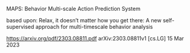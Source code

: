 MAPS: Behavior Multi-scale Action Prediction System

based upon:
Relax, it doesn’t matter how you get there:
A new self-supervised approach for multi-timescale
behavior analysis

https://arxiv.org/pdf/2303.08811.pdf
arXiv:2303.08811v1 [cs.LG] 15 Mar 2023


